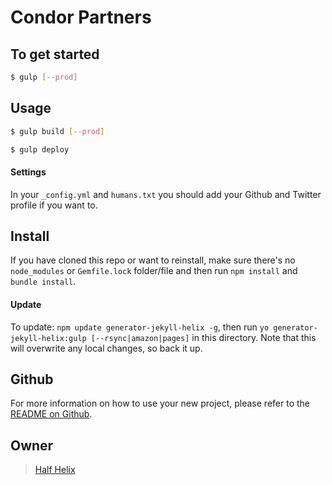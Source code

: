 # Condor Partners

> 

## To get started

```sh
$ gulp [--prod]
```

## Usage

```sh
$ gulp build [--prod]
```

```sh
$ gulp deploy
```

#### Settings
In your `_config.yml` and `humans.txt` you should add your Github and Twitter
profile if you want to.

## Install
If you have cloned this repo or want to reinstall, make sure there&#39;s no
`node_modules` or `Gemfile.lock` folder/file and then run `npm install` and
`bundle install`.

#### Update
To update: `npm update generator-jekyll-helix -g`, then run `yo generator-jekyll-helix:gulp
[--rsync|amazon|pages]` in this directory. Note that this will overwrite any
local changes, so back it up.

## Github
For more information on how to use your new project, please refer to the [README
on Github]().

## Owner

> [Half Helix](http://partners.shopcondor.com)
